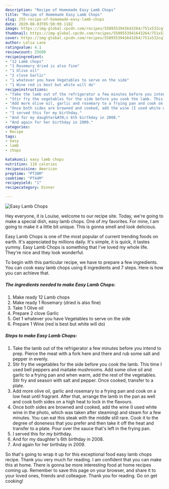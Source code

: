 ```yaml
---
description: "Recipe of Homemade Easy Lamb Chops"
title: "Recipe of Homemade Easy Lamb Chops"
slug: 255-recipe-of-homemade-easy-lamb-chops
date: 2020-08-03T05:50:09.118Z
image: https://img-global.cpcdn.com/recipes/5509553941643264/751x532cq70/easy-lamb-chops-recipe-main-photo.jpg
thumbnail: https://img-global.cpcdn.com/recipes/5509553941643264/751x532cq70/easy-lamb-chops-recipe-main-photo.jpg
cover: https://img-global.cpcdn.com/recipes/5509553941643264/751x532cq70/easy-lamb-chops-recipe-main-photo.jpg
author: Lelia Lane
ratingvalue: 4.1
reviewcount: 25690
recipeingredient:
- "12 Lamb chops"
- "1 Rosemary dried is also fine"
- "1 Olive oil"
- "2 clove Garlic"
- "1 whatever you have Vegetables to serve on the side"
- "1 Wine red is best but white will do"
recipeinstructions:
- "Take the lamb out of the refrigerator a few minutes before you intend to prep. Pierce the meat with a fork here and there and rub some salt and pepper in evenly."
- "Stir fry the vegetables for the side before you cook the lamb. This time I used bell peppers and maitake mushrooms. Add some olive oil and garlic to a frying pan and when warm, add the rest of the vegetables. Stir fry and season with salt and pepper. Once cooked, transfer to a plate."
- "Add more olive oil, garlic and rosemary to a frying pan and cook on a low heat until fragrant. After that, arrange the lamb in the pan as well and cook both sides on a high heat to lock in the flavours."
- "Once both sides are browned and cooked, add the wine (I used white wine in the photo, which was taken after steaming) and steam for a few minutes. You can eat this steak with the middle still rare. Cook it to the degree of doneness that you prefer and then take it off the heat and transfer to a plate. Pour over the sauce that&#39;s left in the frying pan."
- "I served this for my birthday."
- "And for my daughter&#39;s 6th birthday in 2008."
- "And again for her birthday in 2009."
categories:
- Recipe
tags:
- easy
- lamb
- chops

katakunci: easy lamb chops 
nutrition: 119 calories
recipecuisine: American
preptime: "PT38M"
cooktime: "PT44M"
recipeyield: "1"
recipecategory: Dinner

---
```



![Easy Lamb Chops](https://img-global.cpcdn.com/recipes/5509553941643264/751x532cq70/easy-lamb-chops-recipe-main-photo.jpg)

Hey everyone, it is Louise, welcome to our recipe site. Today, we're going to make a special dish, easy lamb chops. One of my favorites. For mine, I am going to make it a little bit unique. This is gonna smell and look delicious.

Easy Lamb Chops is one of the most popular of current trending foods on earth. It's appreciated by millions daily. It's simple, it is quick, it tastes yummy. Easy Lamb Chops is something that I've loved my whole life. They're nice and they look wonderful.




To begin with this particular recipe, we have to prepare a few ingredients. You can cook easy lamb chops using 6 ingredients and 7 steps. Here is how you can achieve that.

<!--inarticleads1-->

##### The ingredients needed to make Easy Lamb Chops:

1. Make ready 12 Lamb chops
1. Make ready 1 Rosemary (dried is also fine)
1. Take 1 Olive oil
1. Prepare 2 clove Garlic
1. Get 1 whatever you have Vegetables to serve on the side
1. Prepare 1 Wine (red is best but white will do)




<!--inarticleads2-->

##### Steps to make Easy Lamb Chops:

1. Take the lamb out of the refrigerator a few minutes before you intend to prep. Pierce the meat with a fork here and there and rub some salt and pepper in evenly.
1. Stir fry the vegetables for the side before you cook the lamb. This time I used bell peppers and maitake mushrooms. Add some olive oil and garlic to a frying pan and when warm, add the rest of the vegetables. Stir fry and season with salt and pepper. Once cooked, transfer to a plate.
1. Add more olive oil, garlic and rosemary to a frying pan and cook on a low heat until fragrant. After that, arrange the lamb in the pan as well and cook both sides on a high heat to lock in the flavours.
1. Once both sides are browned and cooked, add the wine (I used white wine in the photo, which was taken after steaming) and steam for a few minutes. You can eat this steak with the middle still rare. Cook it to the degree of doneness that you prefer and then take it off the heat and transfer to a plate. Pour over the sauce that&#39;s left in the frying pan.
1. I served this for my birthday.
1. And for my daughter&#39;s 6th birthday in 2008.
1. And again for her birthday in 2009.




So that's going to wrap it up for this exceptional food easy lamb chops recipe. Thank you very much for reading. I am confident that you can make this at home. There is gonna be more interesting food at home recipes coming up. Remember to save this page on your browser, and share it to your loved ones, friends and colleague. Thank you for reading. Go on get cooking!
